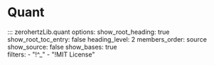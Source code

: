 # Quant

::: zerohertzLib.quant
    options:
        show_root_heading: true
        show_root_toc_entry: false
        heading_level: 2
        members_order: source
        show_source: false
        show_bases: true  
        filters:
          - "!^_"
          - "!MIT License"
